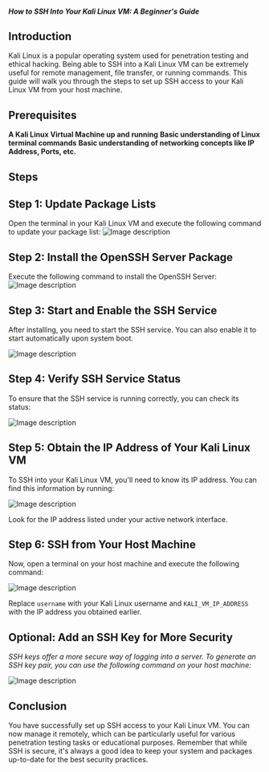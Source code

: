 ##### **How to SSH Into Your Kali Linux VM: A Beginner's Guide**

## **Introduction**
Kali Linux is a popular operating system used for penetration testing and ethical hacking. Being able to SSH into a Kali Linux VM can be extremely useful for remote management, file transfer, or running commands. This guide will walk you through the steps to set up SSH access to your Kali Linux VM from your host machine.

## **Prerequisites**
**A Kali Linux Virtual Machine up and running**
**Basic understanding of Linux terminal commands**
**Basic understanding of networking concepts like IP Address, Ports, etc.**

## **Steps**

## **Step 1: Update Package Lists**
Open the terminal in your Kali Linux VM and execute the following command to update your package list:
![Image description](https://github.com/Hackroop/jags/blob/main/Markdownfiles/1.png)

## **Step 2: Install the OpenSSH Server Package**
Execute the following command to install the OpenSSH Server:
![Image description](https://github.com/Hackroop/jags/blob/main/Markdownfiles/2.png)


## **Step 3: Start and Enable the SSH Service**
After installing, you need to start the SSH service. You can also enable it to start automatically upon system boot.

![Image description](https://github.com/Hackroop/jags/blob/main/Markdownfiles/3.png)


## **Step 4: Verify SSH Service Status**
To ensure that the SSH service is running correctly, you can check its status:

![Image description](https://github.com/Hackroop/jags/blob/main/Markdownfiles/4.png)


## **Step 5: Obtain the IP Address of Your Kali Linux VM**

To SSH into your Kali Linux VM, you'll need to know its IP address. You can find this information by running:

![Image description](https://github.com/Hackroop/jags/blob/main/Markdownfiles/5.png)

Look for the IP address listed under your active network interface.


## **Step 6: SSH from Your Host Machine**
Now, open a terminal on your host machine and execute the following command:

![Image description](https://github.com/Hackroop/jags/blob/main/Markdownfiles/6.png)


Replace `username` with your Kali Linux username and `KALI_VM_IP_ADDRESS` with the IP address you obtained earlier.

## **Optional: Add an SSH Key for More Security**
_SSH keys offer a more secure way of logging into a server. To generate an SSH key pair, you can use the following command on your host machine:_


![Image description](https://github.com/Hackroop/jags/blob/main/Markdownfiles/option.png)



## **Conclusion**
You have successfully set up SSH access to your Kali Linux VM. You can now manage it remotely, which can be particularly useful for various penetration testing tasks or educational purposes. Remember that while SSH is secure, it's always a good idea to keep your system and packages up-to-date for the best security practices.

